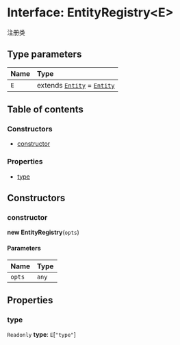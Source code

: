 # Interface: EntityRegistry\<E>

注册类

## Type parameters

| Name | Type |
| :------ | :------ |
| `E` | extends [`Entity`](/en/auto-docs/free-layout-editor/classes/Entity-1.md) = [`Entity`](/en/auto-docs/free-layout-editor/classes/Entity-1.md) |

## Table of contents

### Constructors

* [constructor](/en/auto-docs/free-layout-editor/interfaces/EntityRegistry.md#constructor)

### Properties

* [type](/en/auto-docs/free-layout-editor/interfaces/EntityRegistry.md#type)

## Constructors

### constructor

**new EntityRegistry**(`opts`)

#### Parameters

| Name | Type |
| :------ | :------ |
| `opts` | `any` |

## Properties

### type

`Readonly` **type**: `E`\[`"type"`]
